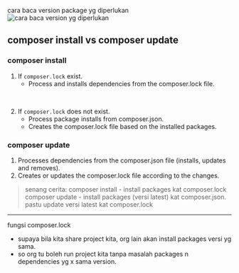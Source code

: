 
cara baca version package yg diperlukan
![cara baca version yg diperlukan](https://github.com/taqinasirr/kod/assets/21170527/facbb71a-81e2-492b-bc45-c7c175a8f2bb)


## composer install vs composer update

### composer install

1. If `composer.lock` exist.
   * Process and installs dependencies from the composer.lock file.
  
<br>

2. If `composer.lock` does not exist.
   * Process package installs from composer.json.
   * Creates the composer.lock file based on the installed packages.
  

### composer update
1. Processes dependencies from the composer.json file (installs, updates and removes).
2. Creates or updates the composer.lock file according to the changes.


> senang cerita:
> composer install - install packages kat composer.lock
> composer update - install packages (versi latest) kat composer.json.  pastu update versi latest kat composer.lock

---
fungsi composer.lock
* supaya bila kita share project kita, org lain akan install packages versi yg sama.
* so org tu boleh run project kita tanpa masalah packages n dependencies yg x sama version.
